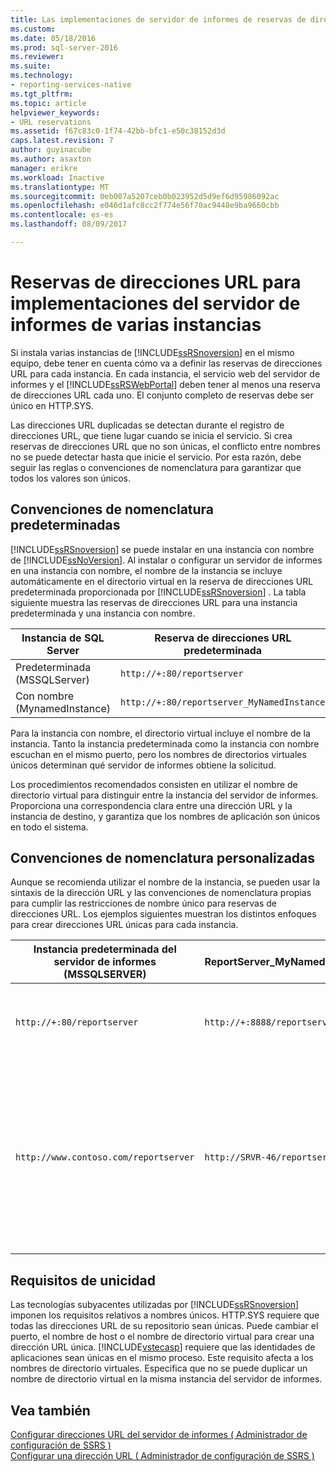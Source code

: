 ```yaml
---
title: Las implementaciones de servidor de informes de reservas de direcciones URL para varias instancias | Documentos de Microsoft
ms.custom: 
ms.date: 05/18/2016
ms.prod: sql-server-2016
ms.reviewer: 
ms.suite: 
ms.technology:
- reporting-services-native
ms.tgt_pltfrm: 
ms.topic: article
helpviewer_keywords:
- URL reservations
ms.assetid: f67c83c0-1f74-42bb-bfc1-e50c38152d3d
caps.latest.revision: 7
author: guyinacube
ms.author: asaxton
manager: erikre
ms.workload: Inactive
ms.translationtype: MT
ms.sourcegitcommit: 0eb007a5207ceb0b023952d5d9ef6d95986092ac
ms.openlocfilehash: e046d1afc8cc2f774e56f70ac9448e9ba9660cbb
ms.contentlocale: es-es
ms.lasthandoff: 08/09/2017

---
```

# <a name="url-reservations-for-multi-instance-report-server-deployments"></a>Reservas de direcciones URL para implementaciones del servidor de informes de varias instancias
  Si instala varias instancias de [!INCLUDE[ssRSnoversion](../../includes/ssrsnoversion-md.md)] en el mismo equipo, debe tener en cuenta cómo va a definir las reservas de direcciones URL para cada instancia. En cada instancia, el servicio web del servidor de informes y el [!INCLUDE[ssRSWebPortal](../../includes/ssrswebportal.md)] deben tener al menos una reserva de direcciones URL cada uno. El conjunto completo de reservas debe ser único en HTTP.SYS.  
  
 Las direcciones URL duplicadas se detectan durante el registro de direcciones URL, que tiene lugar cuando se inicia el servicio. Si crea reservas de direcciones URL que no son únicas, el conflicto entre nombres no se puede detectar hasta que inicie el servicio. Por esta razón, debe seguir las reglas o convenciones de nomenclatura para garantizar que todos los valores son únicos.  
  
## <a name="default-naming-conventions"></a>Convenciones de nomenclatura predeterminadas  
 [!INCLUDE[ssRSnoversion](../../includes/ssrsnoversion-md.md)] se puede instalar en una instancia con nombre de [!INCLUDE[ssNoVersion](../../includes/ssnoversion-md.md)]. Al instalar o configurar un servidor de informes en una instancia con nombre, el nombre de la instancia se incluye automáticamente en el directorio virtual en la reserva de direcciones URL predeterminada proporcionada por [!INCLUDE[ssRSnoversion](../../includes/ssrsnoversion-md.md)] . La tabla siguiente muestra las reservas de direcciones URL para una instancia predeterminada y una instancia con nombre.  
  
|Instancia de SQL Server|Reserva de direcciones URL predeterminada|  
|-------------------------|-----------------------------|  
|Predeterminada (MSSQLServer)|`http://+:80/reportserver`|  
|Con nombre (MynamedInstance)|`http://+:80/reportserver_MyNamedInstance`|  
  
 Para la instancia con nombre, el directorio virtual incluye el nombre de la instancia. Tanto la instancia predeterminada como la instancia con nombre escuchan en el mismo puerto, pero los nombres de directorios virtuales únicos determinan qué servidor de informes obtiene la solicitud.  
  
 Los procedimientos recomendados consisten en utilizar el nombre de directorio virtual para distinguir entre la instancia del servidor de informes. Proporciona una correspondencia clara entre una dirección URL y la instancia de destino, y garantiza que los nombres de aplicación son únicos en todo el sistema.  
  
## <a name="custom-naming-conventions"></a>Convenciones de nomenclatura personalizadas  
 Aunque se recomienda utilizar el nombre de la instancia, se pueden usar la sintaxis de la dirección URL y las convenciones de nomenclatura propias para cumplir las restricciones de nombre único para reservas de direcciones URL. Los ejemplos siguientes muestran los distintos enfoques para crear direcciones URL únicas para cada instancia.  
  
|Instancia predeterminada del servidor de informes (MSSQLSERVER)|ReportServer_MyNamedInstance|Unicidad|  
|----------------------------------------------------|-----------------------------------|----------------|  
|`http://+:80/reportserver`|`http://+:8888/reportserver`|Cada instancia escucha en un puerto diferente.|  
|`http://www.contoso.com/reportserver`|`http://SRVR-46/reportserver`|Cada instancia responde a nombres de servidor diferentes (nombre de dominio completo y nombre de equipo).|  
  
## <a name="uniqueness-requirements"></a>Requisitos de unicidad  
 Las tecnologías subyacentes utilizadas por [!INCLUDE[ssRSnoversion](../../includes/ssrsnoversion-md.md)] imponen los requisitos relativos a nombres únicos. HTTP.SYS requiere que todas las direcciones URL de su repositorio sean únicas. Puede cambiar el puerto, el nombre de host o el nombre de directorio virtual para crear una dirección URL única. [!INCLUDE[vstecasp](../../includes/vstecasp-md.md)] requiere que las identidades de aplicaciones sean únicas en el mismo proceso. Este requisito afecta a los nombres de directorio virtuales. Especifica que no se puede duplicar un nombre de directorio virtual en la misma instancia del servidor de informes.  
  
## <a name="see-also"></a>Vea también  
 [Configurar direcciones URL del servidor de informes &#40; Administrador de configuración de SSRS &#41;](../../reporting-services/install-windows/configure-report-server-urls-ssrs-configuration-manager.md)   
 [Configurar una dirección URL &#40; Administrador de configuración de SSRS &#41;](../../reporting-services/install-windows/configure-a-url-ssrs-configuration-manager.md)  
  
  

